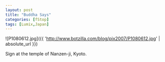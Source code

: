 ```yaml
---
layout: post
title: "Buddha Says"
categories: [fStop]
tags: [Lumix,Japan]
---
```



![P1080612.jpg]({{ 'http://www.botzilla.com/blog/pix2007/P1080612.jpg' | absolute_url }})


Sign at the temple of Nanzen-ji, Kyoto.
